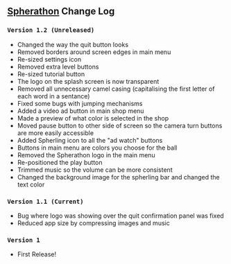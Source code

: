 
## [Spherathon](https://play.google.com/store/apps/details?id=com.ByteMillennium.Spherathon) Change Log

### `Version 1.2 (Unreleased)`
* Changed the way the quit button looks
* Removed borders around screen edges in main menu
* Re-sized settings icon
* Removed extra level buttons
* Re-sized tutorial button
* The logo on the splash screen is now transparent
* Removed all unnecessary camel casing (capitalising the first letter of each word in a sentance)
* Fixed some bugs with jumping mechanisms
* Added a video ad button in main shop menu
* Made a preview of what color is selected in the shop
* Moved pause button to other side of screen so the camera turn buttons are more easily accessible
* Added Spherling icon to all the "ad watch" buttons
* Buttons in main menu are colors you choose for the ball
* Removed the Spherathon logo in the main menu 
* Re-positioned the play button
* Trimmed music so the volume can be more consistent
* Changed the background image for the spherling bar and changed the text color

### `Version 1.1 (Current)`
* Bug where logo was showing over the quit confirmation panel was fixed
* Reduced app size by compressing images and music

### `Version 1`
* First Release!
